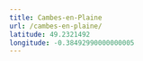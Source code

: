 ```yaml
---
title: Cambes-en-Plaine
url: /cambes-en-plaine/
latitude: 49.2321492
longitude: -0.38492990000000005
---
```

